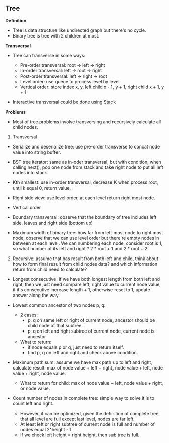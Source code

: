 ## Tree

**Definition**

- Tree is data structure like undirected graph but there's no cycle.
- Binary tree is tree with 2 children at most.

**Transversal**

- Tree can transverse in some ways:
  - Pre-order transversal: root -> left -> right
  - In-order transversal: left -> root -> right
  - Post-order transversal: left -> right -> root
  - Level order: use queue to process level by level
  - Vertical order: store index x, y, left child x - 1, y + 1, right child x + 1, y + 1

- Interactive transversal could be done using [Stack](./stack.md)

**Problems**

- Most of tree problems involve transversing and recursively calculate all child nodes.

1. Transversal
  - Serialize and deserialize tree: use pre-order transverse to concat node value
  into string buffer.

  - BST tree iterator: same as in-oder transversal, but with condition, when
  calling next(), pop one node from stack and take right node to put all left nodes
  into stack.

  - Kth smallest: use in-order transversal, decrease K when process root, until
  k equal 0, return value.

  - Right side view: use level order, at each level return right most node.

  - Vertical order
  - Boundary transversal: observe that the boundary of tree includes left side,
  leaves and right side (bottom up)

  - Maximum width of binary tree: how far from left most node to right most node,
    observe that we can use level order but there're empty nodes in between at each level.
    We can numbering each node, consider root is 1, so what number of its left and right ?
    2 * root + 1 and 2 * root + 2.

2. Recursive: assume that has result from both left and child, think about how to form final
result from child nodes data? and which information return from child need to calculate?

  - Longest consecutive: if we have both longest length from both left and right,
  then we just need compare left, right value to current node value, if it's consecutive
  increase length + 1, otherwise reset to 1, update answer along the way.

  - Lowest common ancestor of two nodes p, q:
    - 2 cases:
      - p, q on same left or right of current node, ancestor should be child node
      of that subtree.
      - p, q on left and right subtree of current node, current node is ancestor
    - What to return:
      - if node equals p or q, just need to return itself.
      - find p, q on left and right and check above condition.

  - Maximum path sum: assume we have max path up to left and right, calculate
  result: max of node value + left + right, node value + left, node value + right,
  node value.
    - What to return for child: max of node value + left, node value + right,
    or node value.

  - Count number of nodes in complete tree: simple way to solve it is to count
  left and right.
    - However, it can be optimized, given the definition of complete
  tree, that all level are full except last level, nodes are far left.
    - At least left or right subtree of current node is full and number
    of nodes equal 2^height - 1.
    - If we check left height = right height, then sub tree is full.

